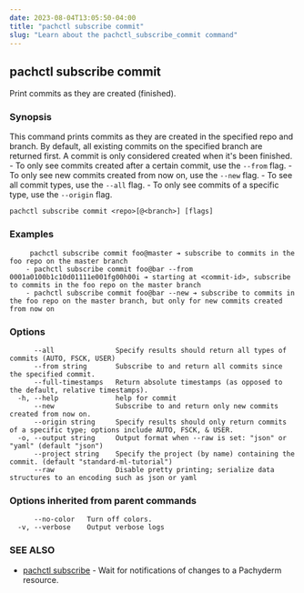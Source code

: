 ```yaml
---
date: 2023-08-04T13:05:50-04:00
title: "pachctl subscribe commit"
slug: "Learn about the pachctl_subscribe_commit command"
---
```


## pachctl subscribe commit

Print commits as they are created (finished).

### Synopsis

This command prints commits as they are created in the specified repo and branch. By default, all existing commits on the specified branch are returned first.  A commit is only considered created when it's been finished.
	- To only see commits created after a certain commit, use the `--from` flag. 
	- To only see new commits created from now on, use the `--new` flag. 
	- To see all commit types, use the `--all` flag.
	- To only see commits of a specific type, use the `--origin` flag. 


```
pachctl subscribe commit <repo>[@<branch>] [flags]
```

### Examples

```
	 pachctl subscribe commit foo@master ➔ subscribe to commits in the foo repo on the master branch 
	- pachctl subscribe commit foo@bar --from 0001a0100b1c10d01111e001fg00h00i ➔ starting at <commit-id>, subscribe to commits in the foo repo on the master branch 
	- pachctl subscribe commit foo@bar --new ➔ subscribe to commits in the foo repo on the master branch, but only for new commits created from now on 

```

### Options

```
      --all               Specify results should return all types of commits (AUTO, FSCK, USER)
      --from string       Subscribe to and return all commits since the specified commit.
      --full-timestamps   Return absolute timestamps (as opposed to the default, relative timestamps).
  -h, --help              help for commit
      --new               Subscribe to and return only new commits created from now on.
      --origin string     Specify results should only return commits of a specific type; options include AUTO, FSCK, & USER.
  -o, --output string     Output format when --raw is set: "json" or "yaml" (default "json")
      --project string    Specify the project (by name) containing the commit. (default "standard-ml-tutorial")
      --raw               Disable pretty printing; serialize data structures to an encoding such as json or yaml
```

### Options inherited from parent commands

```
      --no-color   Turn off colors.
  -v, --verbose    Output verbose logs
```

### SEE ALSO

* [pachctl subscribe](/commands/pachctl_subscribe/)	 - Wait for notifications of changes to a Pachyderm resource.


